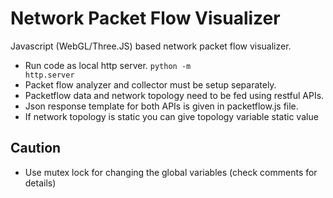 # Network Packet Flow Visualizer 
Javascript (WebGL/Three.JS) based network packet flow visualizer.


- Run code as local http server.
  <code>python -m http.server</code>
- Packet flow analyzer and collector must be setup separately.
- Packetflow data and network topology need to be fed using restful APIs. 
- Json response template for both APIs is given in packetflow.js file.
- If network topology is static you can give topology variable static value


## Caution
- Use mutex lock for changing the global variables (check comments for details)
